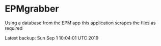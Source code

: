 # EPMgrabber
Using a database from the EPM app this application scrapes the files as required


Latest backup: Sun Sep 1 10:04:01 UTC 2019
